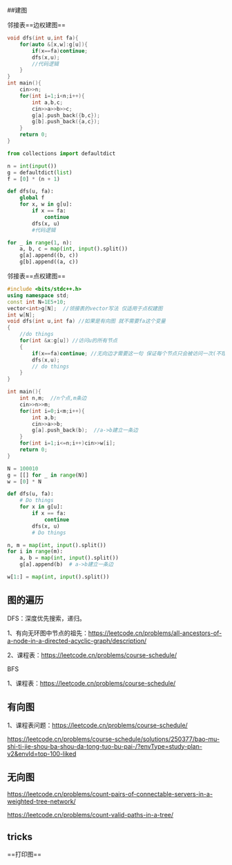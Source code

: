 ##建图

邻接表==边权建图==

```c++
void dfs(int u,int fa){
    for(auto &[x,w]:g[u]){
        if(x==fa)continue;
        dfs(x,u);
        //代码逻辑
    }
}
int main(){
    cin>>n;
    for(int i=1;i<n;i++){
        int a,b,c;
        cin>>a>>b>>c;
        g[a].push_back({b,c});
        g[b].push_back({a,c});
    }
    return 0;
}
```

```python
from collections import defaultdict

n = int(input())
g = defaultdict(list)
f = [0] * (n + 1)

def dfs(u, fa):
    global f
    for x, w in g[u]:
        if x == fa:
            continue
        dfs(x, u)
        #代码逻辑

for _ in range(1, n):
    a, b, c = map(int, input().split())
    g[a].append((b, c))
    g[b].append((a, c))

```



邻接表==点权建图==

```c++
#include <bits/stdc++.h>
using namespace std;
const int N=1E5+10;
vector<int>g[N];  //领接表的vector写法 仅适用于点权建图
int w[N];
void dfs(int u,int fa) //如果是有向图 就不需要fa这个变量
{
    //do things
    for(int &x:g[u]) //访问u的所有节点
    {
        if(x==fa)continue; //无向边才需要这一句 保证每个节点只会被访问一次(不理解的可以直接背过)
        dfs(x,u);
        // do things
    }
}

int main(){
    int n,m;  //n个点,m条边
    cin>>n>>m;
    for(int i=0;i<m;i++){
        int a,b;
        cin>>a>>b;
        g[a].push_back(b);  //a->b建立一条边
    }
    for(int i=1;i<=n;i++)cin>>w[i];
    return 0;
}
```

```python
N = 100010
g = [[] for _ in range(N)]
w = [0] * N

def dfs(u, fa):
    # Do things
    for x in g[u]:
        if x == fa:
            continue
        dfs(x, u)
        # Do things

n, m = map(int, input().split())
for i in range(m):
    a, b = map(int, input().split())
    g[a].append(b)  # a->b建立一条边

w[1:] = map(int, input().split())

```



## 图的遍历

DFS：深度优先搜索，递归。

1、有向无环图中节点的祖先：https://leetcode.cn/problems/all-ancestors-of-a-node-in-a-directed-acyclic-graph/description/

2、课程表：https://leetcode.cn/problems/course-schedule/





BFS

1、课程表：https://leetcode.cn/problems/course-schedule/



## 有向图

1、课程表问题：https://leetcode.cn/problems/course-schedule/

https://leetcode.cn/problems/course-schedule/solutions/250377/bao-mu-shi-ti-jie-shou-ba-shou-da-tong-tuo-bu-pai-/?envType=study-plan-v2&envId=top-100-liked







## 无向图

https://leetcode.cn/problems/count-pairs-of-connectable-servers-in-a-weighted-tree-network/

https://leetcode.cn/problems/count-valid-paths-in-a-tree/

## tricks

==打印图==


